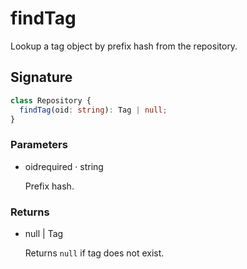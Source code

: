 # findTag

Lookup a tag object by prefix hash from the repository.

## Signature

```ts
class Repository {
  findTag(oid: string): Tag | null;
}
```

### Parameters

<ul class="param-ul">
  <li class="param-li param-li-root">
    <span class="param-name">oid</span><span class="param-required">required</span>&nbsp;·&nbsp;<span class="param-type">string</span>
    <br>
    <p class="param-description">Prefix hash.</p>
  </li>
</ul>

### Returns

<ul class="param-ul">
  <li class="param-li param-li-root">
    <span class="param-type">null | Tag</span>
    <br>
    <p class="param-description">Returns  <code>null</code>  if tag does not exist.</p>
  </li>
</ul>